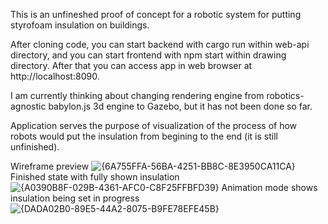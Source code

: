 This is an unfineshed proof of concept for a robotic system for putting styrofoam insulation on buildings. 

After cloning code, you can start backend with cargo run within web-api directory, and you can start frontend with npm start within drawing directory. After that you can access app in web browser at http://localhost:8090.

I am currently thinking about changing rendering engine from robotics-agnostic babylon.js 3d engine to Gazebo, but it has not been done so far. 

Application serves the purpose of visualization of the process of how robots would put the insulation from begining to the end (it is still unfinished). 

Wireframe preview
![{6A755FFA-56BA-4251-BB8C-8E3950CA11CA}](https://github.com/user-attachments/assets/6e5c9bf3-0f88-4555-863c-30295e6e91fb)
Finished state with fully shown insulation
![{A0390B8F-029B-4361-AFC0-C8F25FFBFD39}](https://github.com/user-attachments/assets/c8578371-8447-4612-8f41-c680666f08bc)
Animation mode shows insulation being set in progress
![{DADA02B0-89E5-44A2-8075-B9FE78EFE45B}](https://github.com/user-attachments/assets/d119beb9-a52f-4a15-8aad-a48a3c6a1a2e)

